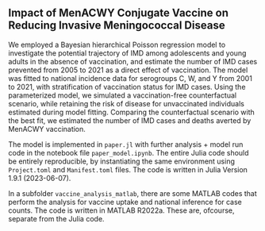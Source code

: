## Impact of MenACWY Conjugate Vaccine on Reducing Invasive Meningococcal Disease

We employed a Bayesian hierarchical Poisson regression model to investigate the potential trajectory of IMD among adolescents and young adults in the absence of vaccination, and estimate the number of IMD cases prevented from 2005 to 2021 as a direct effect of vaccination. The model was fitted to national incidence data for serogroups C, W, and Y from 2001 to 2021, with stratification of vaccination status for IMD cases. Using the parameterized model, we simulated a vaccination-free counterfactual scenario, while retaining the risk of disease for unvaccinated individuals estimated during model fitting. Comparing the counterfactual scenario with the best fit, we estimated the number of IMD cases and deaths averted by MenACWY vaccination.

The model is implemented in `paper.jl` with further analysis + model run code in the notebook file `paper_model.ipynb`. The entire Julia code should be entirely reproducible, by instantiating the same environment using `Project.toml` and `Manifest.toml` files. The code is written in Julia Version 1.9.1 (2023-06-07).

In a subfolder `vaccine_analysis_matlab`, there are some MATLAB codes that perform the analysis for vaccine uptake and national inference for case counts. The code is written in MATLAB R2022a. These are, ofcourse, separate from the Julia code.